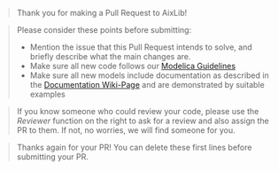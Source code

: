 > Thank you for making a Pull Request to AixLib!

> Please consider these points before submitting:
> - Mention the issue that this Pull Request intends to solve, and briefly describe what the main changes are.
> - Make sure all new code follows our [Modelica Guidelines](https://github.com/RWTH-EBC/AixLib/wiki/Modelica-guidelines)
> - Make sure all new models include documentation as described in the [Documentation Wiki-Page](https://github.com/RWTH-EBC/AixLib/wiki/Documentation) and are demonstrated by suitable examples

> If you know someone who could review your code, please use the *Reviewer* function on the right to ask for a review and also assign the PR to them. If not, no worries, we will find someone for you.

> Thanks again for your PR! You can delete these first lines before submitting your PR.
